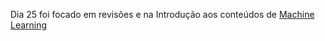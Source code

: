 Dia 25 foi focado em revisões e na Introdução aos conteúdos de [Machine Learning](https://github.com/feliper2002/100daysofcode/tree/master/Machine%20Learning%20Introduction)